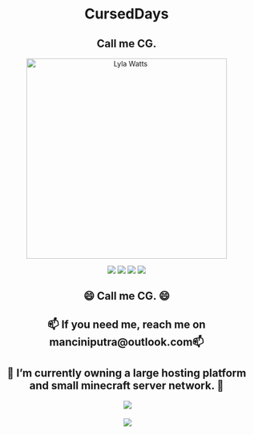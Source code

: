 <h1 align="center">CursedDays</h1>
<h2 align="center">Call me CG.</h2>
<p align="center">
  
  </p>
<p align="center">
<img align="center" alt="Lyla Watts" width="400" src="https://avatars.githubusercontent.com/u/81561807?v=4">
</p>
<p align="center">
  <img src="https://img.shields.io/github/followers/cursedgeneral?style=social">
  <img src="https://img.shields.io/youtube/channel/subscribers/ManciniPutra?style=social">
  <img src="https://img.shields.io/twitter/follow/manciniputra?style=social">
  <img src="https://img.shields.io/badge/Discord-CursedBurg%236715-blue">
  <p>
<h2 align="center">😄 Call me CG. 😄</h2>
<h2 align="center">📫 If you need me, reach me on manciniputra@outlook.com📫</h2>
<h2 align="center">🔭 I’m currently owning a large hosting platform and small minecraft server network. 🔭</h2>
<p align="center">&nbsp;<img src="https://github-readme-stats.vercel.app/api/top-langs/?username=cursedgeneral&langs_count=5&theme=radical" /></p>
<p align="center">&nbsp;<img align="center" src="https://github-readme-stats.vercel.app/api?username=cursedgeneral&show_icons=true&theme=radical"/></p>
